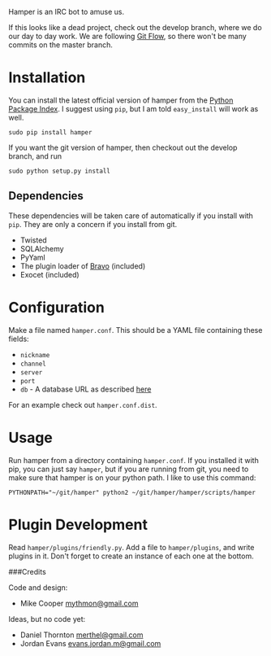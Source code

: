 Hamper is an IRC bot to amuse us.

If this looks like a dead project, check out the develop branch, where we do
our day to day work. We are following [Git Flow][gitflow], so there won't be
many commits on the master branch.

[gitflow]: http://nvie.com/posts/a-successful-git-branching-model/

Installation
============
You can install the latest official version of hamper from the [Python Package
Index][pypi]. I suggest using `pip`, but I am told `easy_install` will work as
well.

    sudo pip install hamper

If you want the git version of hamper, then checkout out the develop branch,
and run

    sudo python setup.py install

[pypi]: http://pypi.python.org/pypi

Dependencies
------------
These dependencies will be taken care of automatically if you install with
`pip`. They are only a concern if you install from git.

-   Twisted
-   SQLAlchemy
-   PyYaml
-   The plugin loader of [Bravo][bravo] (included)
-   Exocet (included)

[bravo]: https://github.com/MostAwesomeDude/bravo

Configuration
=============
Make a file named `hamper.conf`. This should be a YAML file containing these
fields:

-   `nickname`
-   `channel`
-   `server`
-   `port`
-   `db` - A database URL as described [here][dburl]

For an example check out `hamper.conf.dist`.

[dburl]: http://www.sqlalchemy.org/docs/core/engines.html#sqlalchemy.create_engine

Usage
=====
Run hamper from a directory containing `hamper.conf`. If you installed it with
pip, you can just say `hamper`, but if you are running from git, you need to
make sure that hamper is on your python path. I like to use this command:

    PYTHONPATH="~/git/hamper" python2 ~/git/hamper/hamper/scripts/hamper
    
Plugin Development
==================
Read `hamper/plugins/friendly.py`. Add a file to `hamper/plugins`, and write
plugins in it. Don't forget to create an instance of each one at the bottom.

###Credits

Code and design:

-   Mike Cooper <mythmon@gmail.com>

Ideas, but no code yet:

-   Daniel Thornton <merthel@gmail.com>
-   Jordan Evans <evans.jordan.m@gmail.com>
